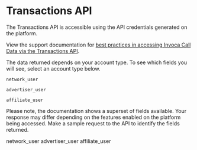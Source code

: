 Transactions API
================

The Transactions API is accessible using the API credentials generated
on the platform.

<p>
  View the support documentation for <a href="https://community.invoca.com/t5/developer-features/how-to-access-invoca-call-data-programmatically-via-api/ta-p/602">best practices in accessing Invoca Call Data via the Transactions API</a>.
</p>

The data returned depends on your account type. To see which fields you
will see, select an account type below.

`network_user`

`advertiser_user`

`affiliate_user`

Please note, the documentation shows a superset of fields available.
Your response may differ depending on the features enabled on the
platform being accessed. Make a sample request to the API to identify
the fields returned.

network\_user advertiser\_user affiliate\_user
